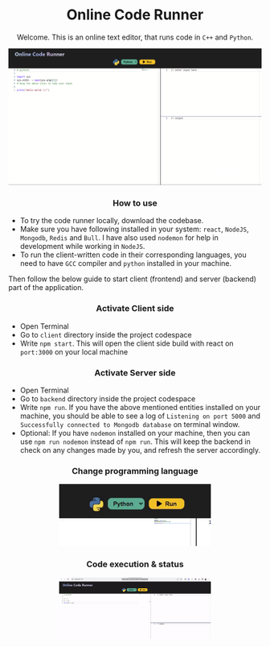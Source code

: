 <h1 align="center">Online Code Runner</h1>

<p align="center">Welcome. This is an online text editor, that runs code in <code>C++</code> and <code>Python</code>.</p>
<img src="./media/app-screengrab.png" height="70%" width="100%" >

<h3 align="center">How to use</h4>

-   To try the code runner locally, download the codebase.
-   Make sure you have following installed in your system: `react`, `NodeJS`, `Mongodb`, `Redis` and `Bull`. I have also used `nodemon` for help in development while working in `NodeJS`.
-   To run the client-written code in their corresponding languages, you need to have `GCC` compiler and `python` installed in your machine.

Then follow the below guide to start client (frontend) and server (backend) part of the application.

<h3 align="center">Activate Client side</h4>

-   Open Terminal
-   Go to `client` directory inside the project codespace
-   Write `npm start`. This will open the client side build with react on `port:3000` on your local machine

<h3 align="center">Activate Server side</h4>

-   Open Terminal
-   Go to `backend` directory inside the project codespace
-   Write `npm run`. If you have the above mentioned entities installed on your machine, you should be able to see a log of `Listening on port 5000` and `Successfully connected to Mongodb database` on terminal window.
-   Optional: If you have `nodemon` installed on your machine, then you can use `npm run nodemon` instead of `npm run`. This will keep the backend in check on any changes made by you, and refresh the server accordingly.

<h3 align="center">Change programming language</h3>
<p align="center">
<img src="./media/language-selection.gif" height="30%" width="60%">
</p>

<h3 align="center">Code execution & status</h3>
<p align="center">
<img src="./media/code-execution.gif" height="30%" width="60%">
</p>

